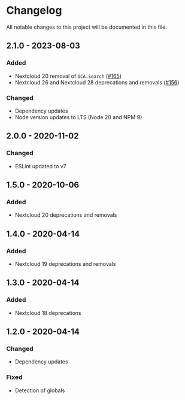 # Changelog

All notable changes to this project will be documented in this file.

## 2.1.0 - 2023-08-03
### Added
- Nextcloud 20 removal of `OCA.Search` \([\#165](https://github.com/nextcloud-libraries/eslint-plugin/pull/165)\)
- Nextcloud 26 and Nextcloud 28 deprecations and removals \([\#156](https://github.com/nextcloud-libraries/eslint-plugin/pull/156)\)
### Changed
- Dependency updates
- Node version updates to LTS (Node 20 and NPM 9)

## 2.0.0 - 2020-11-02
### Changed
- ESLint updated to v7

## 1.5.0 - 2020-10-06
### Added
- Nextcloud 20 deprecations and removals

## 1.4.0 - 2020-04-14
### Added
- Nextcloud 19 deprecations and removals

## 1.3.0 - 2020-04-14
### Added
- Nextcloud 18 deprecations

## 1.2.0 - 2020-04-14
### Changed
- Dependency updates
### Fixed
- Detection of globals
